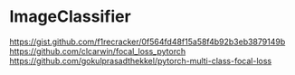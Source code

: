 # ImageClassifier
https://gist.github.com/f1recracker/0f564fd48f15a58f4b92b3eb3879149b 
https://github.com/clcarwin/focal_loss_pytorch 
https://github.com/gokulprasadthekkel/pytorch-multi-class-focal-loss